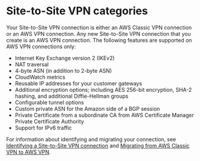 # Site\-to\-Site VPN categories<a name="vpn-categories"></a>

Your Site\-to\-Site VPN connection is either an AWS Classic VPN connection or an AWS VPN connection\. Any new Site\-to\-Site VPN connection that you create is an AWS VPN connection\. The following features are supported on AWS VPN connections only:
+ Internet Key Exchange version 2 \(IKEv2\)
+ NAT traversal
+ 4\-byte ASN \(in addition to 2\-byte ASN\)
+ CloudWatch metrics
+ Reusable IP addresses for your customer gateways
+ Additional encryption options; including AES 256\-bit encryption, SHA\-2 hashing, and additional Diffie\-Hellman groups
+ Configurable tunnel options
+ Custom private ASN for the Amazon side of a BGP session
+ Private Certificate from a subordinate CA from AWS Certificate Manager Private Certificate Authority
+ Support for IPv6 traffic

For information about identifying and migrating your connection, see [Identifying a Site\-to\-Site VPN connection](identify-vpn.md) and [Migrating from AWS Classic VPN to AWS VPN](aws-vpn-migrate.md)\.